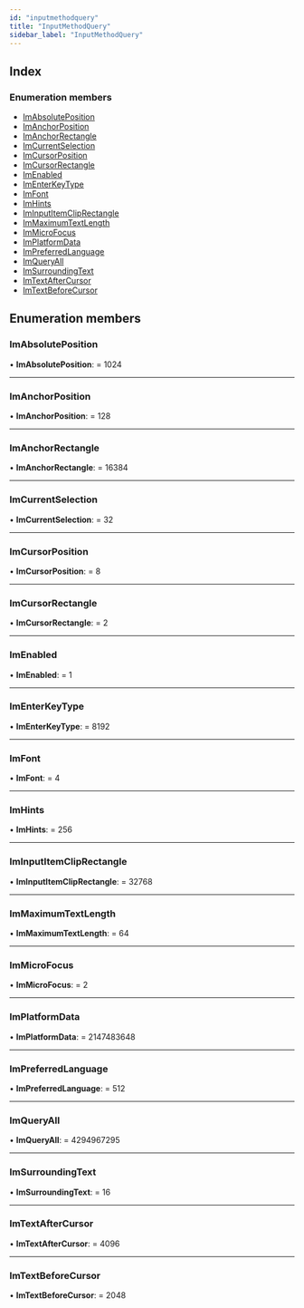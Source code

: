 ```yaml
---
id: "inputmethodquery"
title: "InputMethodQuery"
sidebar_label: "InputMethodQuery"
---
```


## Index

### Enumeration members

* [ImAbsolutePosition](inputmethodquery.md#imabsoluteposition)
* [ImAnchorPosition](inputmethodquery.md#imanchorposition)
* [ImAnchorRectangle](inputmethodquery.md#imanchorrectangle)
* [ImCurrentSelection](inputmethodquery.md#imcurrentselection)
* [ImCursorPosition](inputmethodquery.md#imcursorposition)
* [ImCursorRectangle](inputmethodquery.md#imcursorrectangle)
* [ImEnabled](inputmethodquery.md#imenabled)
* [ImEnterKeyType](inputmethodquery.md#imenterkeytype)
* [ImFont](inputmethodquery.md#imfont)
* [ImHints](inputmethodquery.md#imhints)
* [ImInputItemClipRectangle](inputmethodquery.md#iminputitemcliprectangle)
* [ImMaximumTextLength](inputmethodquery.md#immaximumtextlength)
* [ImMicroFocus](inputmethodquery.md#immicrofocus)
* [ImPlatformData](inputmethodquery.md#implatformdata)
* [ImPreferredLanguage](inputmethodquery.md#impreferredlanguage)
* [ImQueryAll](inputmethodquery.md#imqueryall)
* [ImSurroundingText](inputmethodquery.md#imsurroundingtext)
* [ImTextAfterCursor](inputmethodquery.md#imtextaftercursor)
* [ImTextBeforeCursor](inputmethodquery.md#imtextbeforecursor)

## Enumeration members

###  ImAbsolutePosition

• **ImAbsolutePosition**: = 1024

___

###  ImAnchorPosition

• **ImAnchorPosition**: = 128

___

###  ImAnchorRectangle

• **ImAnchorRectangle**: = 16384

___

###  ImCurrentSelection

• **ImCurrentSelection**: = 32

___

###  ImCursorPosition

• **ImCursorPosition**: = 8

___

###  ImCursorRectangle

• **ImCursorRectangle**: = 2

___

###  ImEnabled

• **ImEnabled**: = 1

___

###  ImEnterKeyType

• **ImEnterKeyType**: = 8192

___

###  ImFont

• **ImFont**: = 4

___

###  ImHints

• **ImHints**: = 256

___

###  ImInputItemClipRectangle

• **ImInputItemClipRectangle**: = 32768

___

###  ImMaximumTextLength

• **ImMaximumTextLength**: = 64

___

###  ImMicroFocus

• **ImMicroFocus**: = 2

___

###  ImPlatformData

• **ImPlatformData**: = 2147483648

___

###  ImPreferredLanguage

• **ImPreferredLanguage**: = 512

___

###  ImQueryAll

• **ImQueryAll**: = 4294967295

___

###  ImSurroundingText

• **ImSurroundingText**: = 16

___

###  ImTextAfterCursor

• **ImTextAfterCursor**: = 4096

___

###  ImTextBeforeCursor

• **ImTextBeforeCursor**: = 2048
